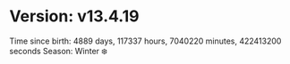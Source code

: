 # Version: v13.4.19
Time since birth: 4889 days, 117337 hours, 7040220 minutes, 422413200 seconds
Season: Winter ❄️
